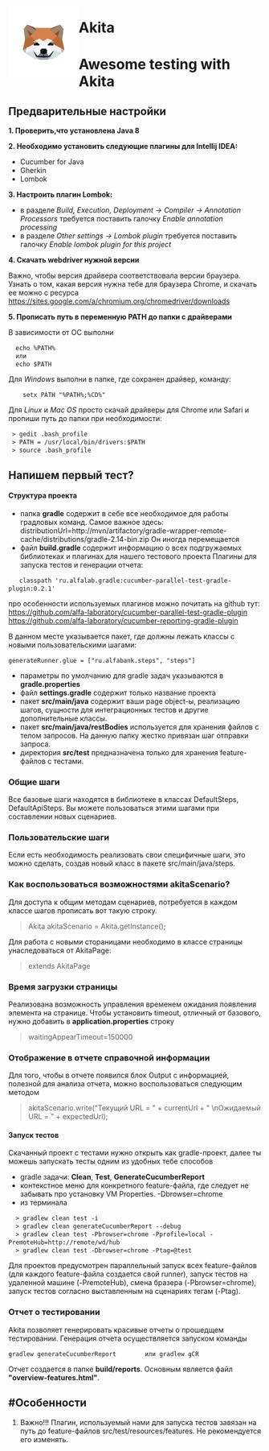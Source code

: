 <img align="left" width="140" height="140" title="akita"
     src="https://github.com/alfa-laboratory/akita/blob/master/akita.png" />

# Akita
     
Awesome testing with Akita
==========================


Предварительные настройки
-------------------------

**1. Проверить,что установлена Java 8**

**2. Необходимо установить следующие плагины для Intellij IDEA:**

* Cucumber for Java
* Gherkin
* Lombok

**3. Настроить плагин Lombok:**

* в разделе *Build, Execution, Deployment -> Compiler -> Annotation Processors* требуется поставить галочку *Enable annotation processing*
* в разделе *Other settings -> Lombok plugin* требуется поставить галочку *Enable lombok plugin for this project*

**4. Скачать webdriver нужной версии**

Важно, чтобы версия драйвера соответствовала версии браузера.
Узнать о том, какая версия нужна тебе для браузера Chrome, и скачать ее можно с ресурса https://sites.google.com/a/chromium.org/chromedriver/downloads

**5. Прописать путь в переменную PATH до папки с драйверами**

В зависимости от ОС выполни
```
  echo %PATH%
  или
  echo $PATH
```

 Для *Windows* выполни в папке, где сохранен драйвер, команду:
```
    setx PATH "%PATH%;%CD%"
 ```

 Для *Linux* и *Mac OS*  просто скачай драйверы для Chrome или Safari и пропиши путь до папки при необходимости:
 ```
  > gedit .bash_profile
  > PATH = /usr/local/bin/drivers:$PATH
  > source .bash_profile
 ```

Напишем первый тест?
--------------------

#### Структура проекта

* папка **gradle** содержит в себе все необходимое для работы градловых команд.
      Самое важное здесь:
      distributionUrl=http\://mvn/artifactory/gradle-wrapper-remote-cache/distributions/gradle-2.14-bin.zip
      Он иногда перемещается
* файл **build.gradle** содержит  информацию о всех подгружаемых библиотеках и плагинах для нашего тестового проекта
Плагины для запуска тестов и генерации отчета: 
```classpath 'ru.alfalab.gradle:cucumber-reporting-gradle-plugin:0.1.0'
   classpath 'ru.alfalab.gradle:cucumber-parallel-test-gradle-plugin:0.2.1' 
```
про особенности используемых плагинов можно почитать на github тут:
https://github.com/alfa-laboratory/cucumber-parallel-test-gradle-plugin
https://github.com/alfa-laboratory/cucumber-reporting-gradle-plugin

В данном месте указывается пакет, где должны лежать классы с новыми пользовательскими шагами:
```
generateRunner.glue = ["ru.alfabank.steps", "steps"]
```
* параметры по умолчанию для gradle задач указываются в **gradle.properties**
* файл **settings.gradle** содержит только название проекта
* пакет **src/main/java** содержит ваши page object-ы, реализацию шагов, сущности для интеграционных тестов и другие дополнительные классы.
* пакет **src/main/java/restBodies** используется для хранения файлов с телом запросов. На данную папку жестко привязан  шаг отправки запроса.
* директория  **src/test** предназначена только для хранения feature-файлов с тестами.

### Общие шаги
 Все базовые шаги находятся в библиотеке в классах DefaultSteps, DefaultApiSteps. Вы можете пользоваться этими шагами при составлении новых сценариев.
 
### Пользовательские шаги
 Если есть необходимость реализовать свои специфичные шаги, это можно сделать, создав новый класс в пакете src/main/java/steps. 

### Как воспользоваться возможностями akitaScenario?
Для доступа к общим методам сценариев, потребуется в каждом классе шагов прописать вот такую строку.

> Akita akitaScenario = Akita.getInstance();

Для работа с новыми стораницами необходимо в классе страницы унаследоваться от AkitaPage:

> extends AkitaPage

### Время загрузки страницы
Реализована возможность управления временем ожидания появления элемента на странице.
Чтобы установить timeout, отличный от базового, нужно добавить в **application.properties**
строку
> waitingAppearTimeout=150000

### Отображение в отчете справочной информации
Для того, чтобы в отчете появился блок  Output с информацией, полезной для анализа отчета, можно воспользоваться следующим методом

> akitaScenario.write("Текущий URL = " + currentUrl + " \nОжидаемый URL = " + expectedUrl);

#### Запуск тестов

Скачанный проект с тестами нужно открыть как gradle-проект, далее ты можешь запускать тесты одним
из удобных тебе способов
* gradle задачи:  **Clean**, **Test**, **GenerateCucumberReport**
* контекстное меню для конкретного feature-файла, где следует не забывать про установку VM Properties.
  -Dbrowser=chrome
* из терминала
 ```
   > gradlew clean test -i
   > gradlew clean generateCucumberReport --debug
   > gradlew clean test -Pbrowser=chrome -Pprofile=local -PremoteHub=http://remote/wd/hub
   > gradlew clean test -Dbrowser=chrome -Ptag=@test
  ```

  Для проектов предусмотрен параллельный запуск всех feature-файлов (для каждого feature-файла создается свой runner), запуск тестов на удаленной машине (-PremoteHub), смена бразера (-Pbrowser=chrome), запуск тестов согласно выставленным на сценариях тегам (-Ptag).
   
### Отчет о тестировании

   Akita позволяет генерировать красивые отчеты о прошедщем тестировании.
   Генерация отчета осуществляется запуском команды
   ```
   gradlew generateCucumberReport        или gradlew gCR
   ```

Отчет создается в папке  **build/reports**.  Основным является файл **"overview-features.html"**.

#Особенности 
-------------
1. Важно!!! Плагин, используемый нами для запуска тестов завязан на путь до feature-файлов  src/test/resources/features. Не рекомендуется его изменять.


